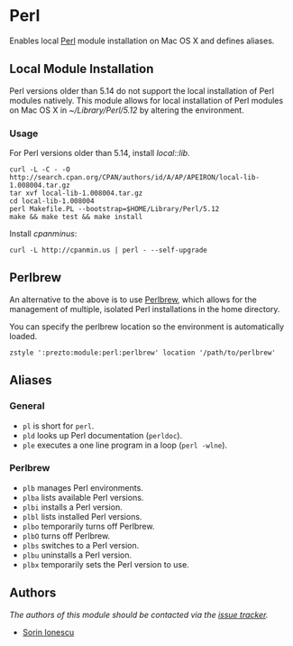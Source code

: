 Perl
====

Enables local [Perl][1] module installation on Mac OS X and defines aliases.

Local Module Installation
-------------------------

Perl versions older than 5.14 do not support the local installation of Perl
modules natively. This module allows for local installation of Perl modules on
Mac OS X in *~/Library/Perl/5.12* by altering the environment.

### Usage

For Perl versions older than 5.14, install *local::lib*.

    curl -L -C - -O http://search.cpan.org/CPAN/authors/id/A/AP/APEIRON/local-lib-1.008004.tar.gz
    tar xvf local-lib-1.008004.tar.gz
    cd local-lib-1.008004
    perl Makefile.PL --bootstrap=$HOME/Library/Perl/5.12
    make && make test && make install

Install *cpanminus*:

    curl -L http://cpanmin.us | perl - --self-upgrade

Perlbrew
--------

An alternative to the above is to use [Perlbrew][2], which allows for the
management of multiple, isolated Perl installations in the home directory.

You can specify the perlbrew location so the environment is automatically loaded.

    zstyle ':prezto:module:perl:perlbrew' location '/path/to/perlbrew'

Aliases
-------

### General

  - `pl` is short for `perl`.
  - `pld` looks up Perl documentation (`perldoc`).
  - `ple` executes a one line program in a loop (`perl -wlne`).

### Perlbrew

  - `plb` manages Perl environments.
  - `plba` lists available Perl versions.
  - `plbi` installs a Perl version.
  - `plbl` lists installed Perl versions.
  - `plbo` temporarily turns off Perlbrew.
  - `plbO` turns off Perlbrew.
  - `plbs` switches to a Perl version.
  - `plbu` uninstalls a Perl version.
  - `plbx` temporarily sets the Perl version to use.

Authors
-------

*The authors of this module should be contacted via the [issue tracker][3].*

  - [Sorin Ionescu](https://github.com/sorin-ionescu)

[1]: http://www.perl.org
[2]: http://perlbrew.pl
[3]: https://github.com/sorin-ionescu/prezto/issues
